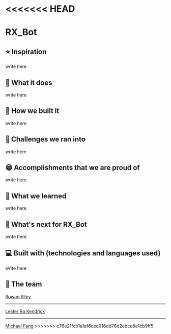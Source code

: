 <<<<<<< HEAD
=======
# RX_Bot

## :star: Inspiration

write here

## :dart: What it does

write here

## :bricks: How we built it

write here

## :stop_sign: Challenges we ran into

write here

## :grin: Accomplishments that we are proud of

write here

## :open_book: What we learned

write here

## :rocket: What's next for RX_Bot

write here

## :computer: Built with (technologies and languages used)

write here

## :brain: The team

<a href="https://github.com/TheFailedFoodie" target="_blank">Rowan Riley</a>
<hr>
<a href="https://github.com/leskendrick828" target="_blank">Lester Ra Kendrick</a>
<hr>
<a href="https://github.com/FlyinPandaa" target="_blank">Michael Fang</a>
>>>>>>> c76e21fcb1a1af6cec916dd76d2ebce8e1cb9ff5



